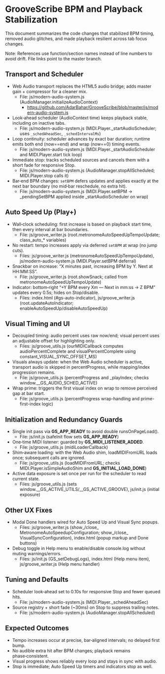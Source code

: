 # GrooveScribe BPM and Playback Stabilization

This document summarizes the code changes that stabilized BPM timing, removed audio glitches, and made playback resilient across tab focus changes.

Note: References use function/section names instead of line numbers to avoid drift. File links point to the master branch.

## Transport and Scheduler
- Web Audio transport replaces the HTML5 audio bridge; adds master gain + compressor for a cleaner mix.
  - File: js/modern-audio-system.js (AudioManager.initializeAudioContext)
    - https://github.com/AdarBahar/GrooveScribe/blob/master/js/modern-audio-system.js
- Look‑ahead scheduler (AudioContext time) keeps playback stable, including on inactive tabs.
  - File: js/modern-audio-system.js (MIDI.Player._startAudioScheduler; uses `_schedAheadSec`, `_schedIntervalMs`)
- Loop continuity: scheduler advances by exact bar duration; runtime emits both end (now==end) and wrap (now==0) timing events.
  - File: js/modern-audio-system.js (MIDI.Player._startAudioScheduler and MIDI.Player.start tick loop)
- Immediate stop: tracks scheduled sources and cancels them with a short fade for responsive Stop.
  - File: js/modern-audio-system.js (AudioManager.stopAllScheduled; MIDI.Player.stop calls it)
- Bar‑end BPM changes: `setBPM` defers updates and applies exactly at the next bar boundary (no mid‑bar reschedule, no extra hit).
  - File: js/modern-audio-system.js (MIDI.Player.setBPM -> _pendingSetBPM applied inside _startAudioScheduler on wrap)

## Auto Speed Up (Play+)
- Wall‑clock scheduling: first increase is based on playback start time, then every interval at bar boundaries.
  - File: js/groove_writer.js (root.metronomeAutoSpeedUpTempoUpdate; class_auto_* variables)
- No restart: tempo increases apply via deferred `setBPM` at wrap (no jump cuts).
  - Files: js/groove_writer.js (metronomeAutoSpeedUpTempoUpdate), js/modern-audio-system.js (MIDI.Player.setBPM deferral)
- Snackbar on increase: “X minutes past, increasing BPM by Y. Next at HH:MM:SS”.
  - File: js/groove_writer.js (root.showSnack; called from metronomeAutoSpeedUpTempoUpdate)
- Indicator: bottom‑right “+Y BPM every Xm — Next in mm:ss → Z BPM” updates every 0.5s; hides on Stop/disable.
  - Files: index.html (#gs-auto-indicator), js/groove_writer.js (root.updateAutoIndicator; enableAutoSpeedUp/disableAutoSpeedUp)

## Visual Timing and UI
- Decoupled timing: audio percent uses raw now/end; visual percent uses an adjustable offset for highlighting only.
  - Files: js/groove_utils.js (ourMIDICallback computes audioPercentComplete and visualPercentComplete using constant_VISUAL_SYNC_OFFSET_MS)
- Visuals always update: when the Web Audio scheduler is active, transport audio is skipped in percentProgress, while mapping/index progression remains.
  - File: js/groove_utils.js (percentProgress and _playIndex; checks window.__GS_AUDIO_SCHED_ACTIVE)
- Wrap prime: triggers the first visual index on wrap to remove perceived gap at bar start.
  - File: js/groove_utils.js (percentProgress wrap-handling and prime-first-index logic)

## Initialization and Redundancy Guards
- Single init pass via __GS_APP_READY__ to avoid double runsOnPageLoad().
  - File: js/init.js (safeInit flow sets __GS_APP_READY__)
- One‑time MIDI listener: guarded by __GS_MIDI_LISTENER_ADDED__.
  - File: js/groove_utils.js (midiLoaderCallback)
- Shim‑aware loading: with the Web Audio shim, loadMIDIFromURL loads once; subsequent calls are ignored.
  - File: js/groove_utils.js (loadMIDIFromURL; checks MIDI.Player.isSimpleAudioShim and __GS_INITIAL_LOAD_DONE__)
- Active data exposure is set once per run for the scheduler to read current state.
  - Files: js/groove_utils.js (sets window.__GS_ACTIVE_UTILS/__GS_ACTIVE_GROOVE), js/init.js (initial exposure)

## Other UX Fixes
- Modal Done handlers wired for Auto Speed Up and Visual Sync popups.
  - Files: js/groove_writer.js (show_/close_ MetronomeAutoSpeedupConfiguration; show_/close_ VisualSyncConfiguration), index.html (popup markup and Done buttons)
- Debug toggle in Help menu to enable/disable console.log without muting warnings/errors.
  - Files: js/init.js (GS_setDebugLogs), index.html (Help menu item), js/groove_writer.js (Help menu handler)

## Tuning and Defaults
- Scheduler look‑ahead set to 0.10s for responsive Stop and fewer queued hits.
  - File: js/modern-audio-system.js (MIDI.Player._schedAheadSec)
- Source registry + short fade (~30ms) on Stop to suppress trailing notes.
  - File: js/modern-audio-system.js (AudioManager.stopAllScheduled)

## Expected Outcomes
- Tempo increases occur at precise, bar‑aligned intervals; no delayed first bump.
- No audible extra hit after BPM changes; playback remains phase‑consistent.
- Visual progress shows reliably every loop and stays in sync with audio.
- Stop is immediate; Auto Speed Up timers and indicators stop as well.
